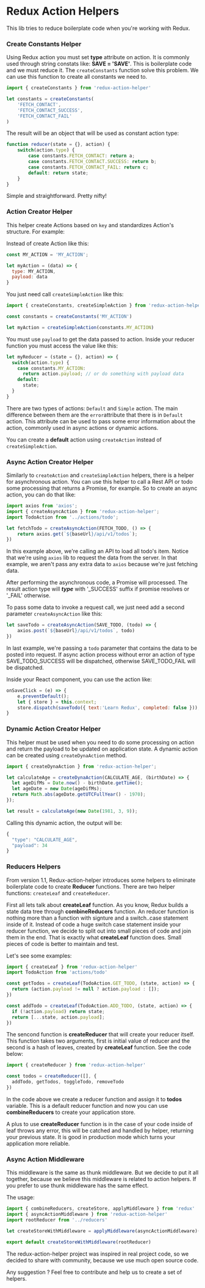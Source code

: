 Redux Action Helpers
======================

This lib tries to reduce boilerplate code when you're working with Redux.

### Create Constants Helper

Using Redux action you must set **type** attribute on action. It is commonly used through string constats like: **SAVE = 'SAVE'**. This is boilerplate code and we must reduce it. The ```createConstants``` function solve this problem. We can use this function to create all constants we need to.

```js
import { createConstants } from 'redux-action-helper'

let constants = createConstants(
	'FETCH_CONTACT',
	'FETCH_CONTACT_SUCCESS',
	'FETCH_CONTACT_FAIL'
)
```

The result will be an object that will be used as constant action type:

```js
function reducer(state = {}, action) {
	switch(action.type) {
		case constants.FETCH_CONTACT: return a;
		case constants.FETCH_CONTACT.SUCCESS: return b;
		case constants.FETCH_CONTACT_FAIL: return c;
		default: return state;
	}
}
```

Simple and straightforward. Pretty nifty!

### Action Creator Helper

This helper create Actions based on ```key``` and standardizes Action's structure. For example:

Instead of create Action like this:

```js
const MY_ACTION = 'MY_ACTION';

let myAction = (data) => {
  type: MY_ACTION,
  payload: data
}
```

You just need call ```createSimpleAction``` like this:

```js
import { createConstants, createSimpleAction } from 'redux-action-helper'

const constants = createConstants('MY_ACTION')

let myAction = createSimpleAction(constants.MY_ACTION)
```

You must use ```payload``` to get the data passed to action. Inside your reducer function you must access the value like this:

```js
let myReducer = (state = {}, action) => {
  switch(action.type) {
    case constants.MY_ACTION:
      return action.payload; // or do something with payload data
    default:
      state;
  }
}
```

There are two types of actions: ```Default``` and ```Simple``` action. The main difference between them are the ```error```attribute that there is in ```Default``` action. This attribute can be used to pass some error information about the action, commonly used in async actions or dynamic actions.

You can create a **default** action using ```createAction``` instead of ```createSimpleAction```.

### Async Action Creator Helper

Similarly to ```createAction``` and ```createSimpleAction``` helpers, there is a helper for asynchronous action. You can use this helper to call a Rest API or todo some processing that returns a Promise, for example. So to create an async action, you can do that like:

```js
import axios from 'axios';
import { createAsyncAction } from 'redux-action-helper';
import TodoAction from '../actions/todo';

let fetchTodo = createAsyncAction(FETCH_TODO, () => {
    return axios.get(`${baseUrl}/api/v1/todos`);
})
```

In this example above, we're calling an API to load all todo's item. Notice that we're using ```axios``` lib to request the data from the server. In that example, we aren't pass any extra data to ```axios``` because we're just fetching data.

After performing the asynchronous code, a Promise will processed. The result action type will ***type*** with '\_SUCCESS' suffix if promise resolves or '\_FAIL' otherwise.

To pass some data to invoke a request call, we just need add a second parameter ```createAsyncAction``` like this:

```js
let saveTodo = createAsyncAction(SAVE_TODO, (todo) => {
    axios.post(`${baseUrl}/api/v1/todos`, todo)
})
```

In last example, we're passing a ```todo``` parameter that contains the data to be posted into request. If async action process without error an action of type SAVE_TODO_SUCCESS will be dispatched, otherwise SAVE_TODO_FAIL will be dispatched.

Inside your React component, you can use the action like:

```js
onSaveClick = (e) => {
    e.preventDefault();
    let { store } = this.context;
    store.dispatch(saveTodo({ text:'Learn Redux', completed: false }));
}
```

### Dynamic Action Creator Helper

This helper must be used when you need to do some processing on action and return the payload to be updated on application state. A dynamic action can be created using ```createDynaAction``` method.

```js
import { createDynaAction } from 'redux-action-helper';

let calculateAge = createDynaAction(CALCULATE_AGE, (birthDate) => {
  let ageDifMs = Date.now() - birthDate.getTime();
  let ageDate = new Date(ageDifMs);
  return Math.abs(ageDate.getUTCFullYear() - 1970);
});

let result = calculateAge(new Date(1981, 3, 9));
```

Calling this dynamic action, the output will be:

```js
{
  "type": "CALCULATE_AGE",
  "payload": 34
}
```

### Reducers Helpers

From version 1.1, Redux-action-helper introduces some helpers to eliminate boilerplate code to create **Reducer** functions. There are two helper functions: ```createLeaf``` and ```createReducer```.

First all lets talk about **createLeaf** function. As you know, Redux builds a state data tree through **combineReducers** function. An reducer function is nothing more than a function with signture and a switch..case statement inside of it. Instead of code a huge switch case statement inside your reducer function, we decide to split out into small pieces of code and join them in the end. That is exactly what **createLeaf** function does. Small pieces of code is better to maintain and test.

Let's see some examples:

```js
import { createLeaf } from 'redux-action-helper'
import TodoAction from 'actions/todo'

const getTodos = createLeaf(TodoAction.GET_TODO, (state, action) => {
  return (action.payload != null ? action.payload : []);
})

const addTodo = createLeaf(TodoAction.ADD_TODO, (state, action) => {
  if (!action.payload) return state;
  return [...state, action.payload];
})

```

The sencond function is **createReducer** that will create your reducer itself. This function takes two arguments, first is initial value of reducer and the second is a hash of leaves, created by **createLeaf** function. See the code below:

```js
import { createReducer } from 'redux-action-helper'

const todos = createReducer([], { 
  addTodo, getTodos, toggleTodo, removeTodo 
})
```

In the code above we create a reducer function and assign it to **todos** variable. This is a default reducer function and now you can use **combineReducers** to create your application store.

A plus to use **createReducer** function is in the case of your code inside of leaf throws any error, this will be catched and handled by helper, returning your previous state. It is good in production mode which turns your application more reliable.

### Async Action Middleware

This middleware is the same as thunk middleware. But we decide to put it all together, because we believe this middleware is related to action helpers. If you prefer to use thunk middleware has the same effect.

The usage:

```js
import { combineReducers, createStore, applyMiddleware } from 'redux'
import { asyncActionMiddleware } from 'redux-action-helper'
import rootReducer from '../reducers'

let createStoreWithMiddleware = applyMiddleware(asyncActionMiddleware)(createStore);

export default createStoreWithMiddleware(rootReducer)
```

The redux-action-helper project was inspired in real project code, so we decided to share with community, because we use much open source code.

Any suggestion ? Feel free to contribute and help us to create a set of helpers.
